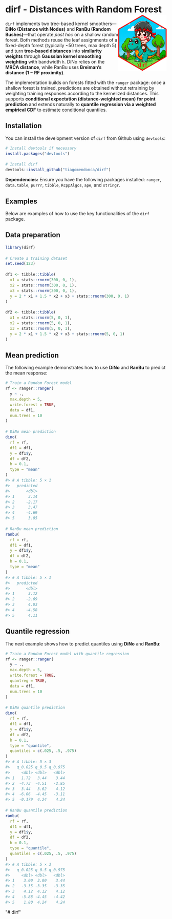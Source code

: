 
<!-- README.md is generated from README.Rmd. Please edit that file -->

# dirf - Distances with Random Forest <a href="https://https://github.com/tiagomendonca/dirf"><img src="man/figures/hex-dirf01.png" align="right" height="175" /></a>

<!-- badges: start -->

<!-- badges: end -->

`dirf` implements two tree-based kernel smoothers—**DiNo (Distance with
Nodes)** and **RanBu (Random Bushes)**—that operate *post hoc* on a
shallow random forest. Both methods reuse the leaf assignments of a
fixed-depth forest (typically ~50 trees, max depth 5) and turn
**tree-based distances** into **similarity weights** through **Gaussian
kernel smoothing weighting** with bandwidth `h`. DiNo relies on the
**MRCA distance**, while RanBu uses **Breiman’s distance (1 − RF
proximity)**.

The implementation builds on forests fitted with the `ranger` package:
once a shallow forest is trained, predictions are obtained without
retraining by weighting training responses according to the kernelized
distances. This supports **conditional expectation (distance-weighted
mean) for point prediction** and extends naturally to **quantile
regression via a weighted empirical CDF** to estimate conditional
quantiles.

## Installation

You can install the development version of `dirf` from Github using
`devtools`:

``` r
# Install devtools if necessary
install.packages("devtools")

# Install dirf
devtools::install_github("tiagomendonca/dirf")
```

**Dependencies:** Ensure you have the following packages installed:
`ranger`, `data.table`, `purrr`, `tibble`, `RcppAlgos`, `ape`, and
`stringr`.

## Examples

Below are examples of how to use the key functionalities of the `dirf`
package.

## Data preparation

``` r
library(dirf)

# Create a training dataset
set.seed(123)

df1 <- tibble::tibble(
  x1 = stats::rnorm(300, 0, 1),
  x2 = stats::rnorm(300, 0, 1),
  x3 = stats::rnorm(300, 0, 1),
  y = 2 * x1 + 1.5 * x2 + x3 + stats::rnorm(300, 0, 1)
)

df2 <- tibble::tibble(
  x1 = stats::rnorm(5, 0, 1),
  x2 = stats::rnorm(5, 0, 1),
  x3 = stats::rnorm(5, 0, 1),
  y = 2 * x1 + 1.5 * x2 + x3 + stats::rnorm(5, 0, 1)
)
```

## Mean prediction

The following example demonstrates how to use **DiNo** and **RanBu** to
predict the mean response:

``` r
# Train a Random Forest model
rf <- ranger::ranger(
  y ~ .,
  max.depth = 5,
  write.forest = TRUE,
  data = df1,
  num.trees = 10
)

# DiNo mean prediction
dino(
  rf = rf,
  df1 = df1,
  y = df1$y,
  df = df2,
  h = 0.1,
  type = "mean"
)
#> # A tibble: 5 × 1
#>   predicted
#>       <dbl>
#> 1      3.14
#> 2     -2.17
#> 3      3.47
#> 4     -4.69
#> 5      3.85

# RanBu mean prediction
ranbu(
  rf = rf,
  df1 = df1,
  y = df1$y,
  df = df2,
  h = 0.1,
  type = "mean"
)
#> # A tibble: 5 × 1
#>   predicted
#>       <dbl>
#> 1      3.12
#> 2     -2.69
#> 3      4.03
#> 4     -4.58
#> 5      4.11
```

## Quantile regression

The next example shows how to predict quantiles using **DiNo** and
**RanBu**:

``` r
# Train a Random Forest model with quantile regression
rf <- ranger::ranger(
  y ~ .,
  max.depth = 5,
  write.forest = TRUE,
  quantreg = TRUE,
  data = df1,
  num.trees = 10
)

# DiNo quantile prediction
dino(
  rf = rf,
  df1 = df1,
  y = df1$y,
  df = df2,
  h = 0.1,
  type = "quantile",
  quantiles = c(.025, .5, .975)
)
#> # A tibble: 5 × 3
#>   q_0.025 q_0.5 q_0.975
#>     <dbl> <dbl>   <dbl>
#> 1   1.72   3.44    3.44
#> 2  -4.73  -4.51   -2.85
#> 3   3.44   3.62    4.12
#> 4  -6.06  -4.45   -3.11
#> 5  -0.179  4.24    4.24

# RanBu quantile prediction
ranbu(
  rf = rf,
  df1 = df1,
  y = df1$y,
  df = df2,
  h = 0.1,
  type = "quantile",
  quantiles = c(.025, .5, .975)
)
#> # A tibble: 5 × 3
#>   q_0.025 q_0.5 q_0.975
#>     <dbl> <dbl>   <dbl>
#> 1    3.00  3.00    3.44
#> 2   -3.35 -3.35   -3.35
#> 3    4.12  4.12    4.12
#> 4   -5.88 -4.45   -4.42
#> 5    1.80  4.24    4.24
```
"# dirf" 
